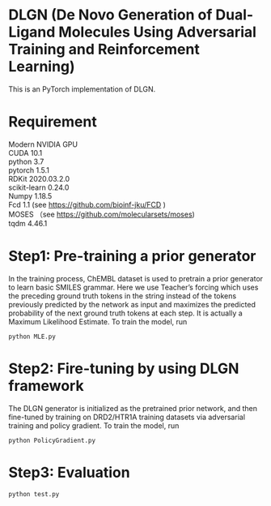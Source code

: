 # DLGN (De Novo Generation of Dual-Ligand Molecules Using Adversarial Training and Reinforcement Learning)
This is an PyTorch implementation of DLGN.

# Requirement
Modern NVIDIA GPU  </br>
CUDA 10.1 </br>
python 3.7 </br>
pytorch 1.5.1  </br>
RDKit  2020.03.2.0  </br>
scikit-learn 0.24.0  </br>
Numpy 1.18.5  </br>
Fcd   1.1 (see https://github.com/bioinf-jku/FCD )  </br>
MOSES （see https://github.com/molecularsets/moses) </br>
tqdm  4.46.1 </br>


# Step1: Pre-training a prior generator
In the training process, ChEMBL dataset is used to pretrain a prior generator to learn basic SMILES grammar. Here we use Teacher’s forcing  which uses the preceding ground truth tokens in the string instead of the tokens previously predicted by the network as input and maximizes the predicted probability of the next ground truth tokens at each step. It is actually a Maximum Likelihood Estimate. To train the model, run

```
python MLE.py 
```

# Step2: Fire-tuning by using DLGN framework
The DLGN generator is initialized as the pretrained prior network, and then fine-tuned by training on DRD2/HTR1A training datasets via adversarial training and policy gradient. 
To train the model, run

```
python PolicyGradient.py 
```

# Step3: Evaluation
```
python test.py
```
